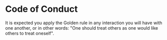 # Code of Conduct

It is expected you apply the Golden rule in any interaction you will have with 
one another, or in other words: "One should treat others as one would like 
others to treat oneself".
